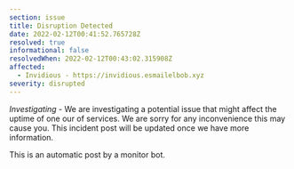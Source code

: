 ```yaml
---
section: issue
title: Disruption Detected
date: 2022-02-12T00:41:52.765728Z
resolved: true
informational: false
resolvedWhen: 2022-02-12T00:43:02.315908Z
affected:
  - Invidious - https://invidious.esmailelbob.xyz
severity: disrupted
---
```

*Investigating* - We are investigating a potential issue that might affect the uptime of one our of services. We are sorry for any inconvenience this may cause you. This incident post will be updated once we have more information.

This is an automatic post by a monitor bot.
        